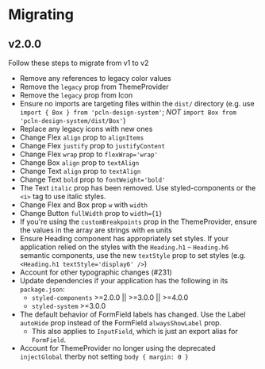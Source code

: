 # Migrating

## v2.0.0

Follow these steps to migrate from v1 to v2

- Remove any references to legacy color values
- Remove the `legacy` prop from ThemeProvider
- Remove the `legacy` prop from Icon
- Ensure no imports are targeting files within the `dist/` directory (e.g. use `import { Box } from 'pcln-design-system'`; _NOT_ `import Box from 'pcln-design-system/dist/Box'`)
- Replace any legacy icons with new ones
- Change Flex `align` prop to `alignItems`
- Change Flex `justify` prop to `justifyContent`
- Change Flex `wrap` prop to `flexWrap='wrap'`
- Change Box `align` prop to `textAlign`
- Change Text `align` prop to `textAlign`
- Change Text `bold` prop to `fontWeight='bold'`
- The Text `italic` prop has been removed. Use styled-components or the `<i>` tag to use italic styles.
- Change Flex and Box prop `w` with `width`
- Change Button `fullWidth` prop to `width={1}`
- If you're using the `customBreakpoints` prop in the ThemeProvider, ensure the values in the array are strings with `em` units
- Ensure Heading component has appropriately set styles. If your application relied on the styles with the `Heading.h1` – `Heading.h6` semantic components, use the new `textStyle` prop to set styles (e.g. `<Heading.h1 textStyle='display6' />`)
- Account for other typographic changes (#231)
- Update dependencies if your application has the following in its `package.json`:
  - `styled-components` >=2.0.0 || >=3.0.0 || >=4.0.0
  - `styled-system` >=3.0.0
- The default behavior of FormField labels has changed. Use the Label `autoHide` prop instead of the FormField `alwaysShowLabel` prop.
  - This also applies to `InputField`, which is just an export alias for `FormField`.
- Account for ThemeProvider no longer using the deprecated `injectGlobal` therby not setting `body { margin: 0 }`
